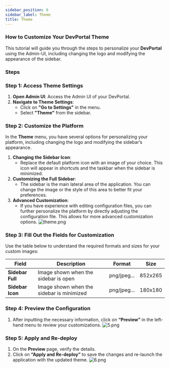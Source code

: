 ```yaml
---
sidebar_position: 6
sidebar_label: Theme
title: Theme
---
```


### How to Customize Your DevPortal Theme

This tutorial will guide you through the steps to personalize your **DevPortal** using the Admin-UI, including changing the logo and modifying the appearance of the sidebar.

### Steps

### Step 1: Access Theme Settings

1. **Open Admin UI**: Access the Admin UI of your DevPortal.
2. **Navigate to Theme Settings**:
    - Click on **"Go to Settings"** in the menu.
    - Select **"Theme"** from the sidebar.

### Step 2: Customize the Platform

In the **Theme** menu, you have several options for personalizing your platform, including changing the logo and modifying the sidebar’s appearance.

1. **Changing the Sidebar Icon**:
    - Replace the default platform icon with an image of your choice. This icon will appear in shortcuts and the taskbar when the sidebar is minimized.
2. **Customizing the Full Sidebar**:
    - The sidebar is the main lateral area of the application. You can change the image or the style of this area to better fit your preferences.
3. **Advanced Customization**:
    - If you have experience with editing configuration files, you can further personalize the platform by directly adjusting the configuration file. This allows for more advanced customization options.
![theme.png](/img/AWSconfiguration/theme.png)

### Step 3: Fill Out the Fields for Customization

Use the table below to understand the required formats and sizes for your custom images:

| **Field** | **Description** | **Format** | **Size** |
| --- | --- | --- | --- |
| **Sidebar Full** | Image shown when the sidebar is open | png/jpeg... | 852x265 |
| **Sidebar Icon** | Image shown when the sidebar is minimized | png/jpeg... | 180x180 |

### Step 4: Preview the Configuration

1. After inputting the necessary information, click on **“Preview”** in the left-hand menu to review your customizations.
![5.png](/img/AWSconfiguration/5.png)

### Step 5: Apply and Re-deploy

1. On the **Preview** page, verify the details.
2. Click on **“Apply and Re-deploy”** to save the changes and re-launch the application with the updated theme.
![6.png](/img/AWSconfiguration/6.png)

